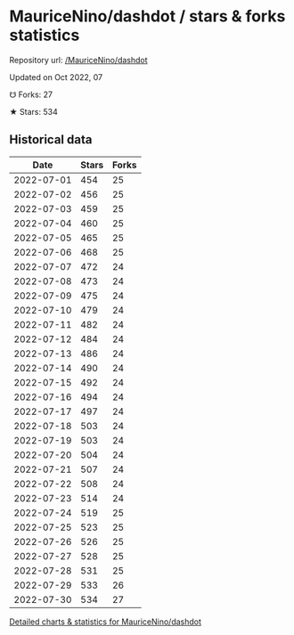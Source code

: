 # MauriceNino/dashdot / stars & forks statistics

Repository url: [/MauriceNino/dashdot](https://github.com/MauriceNino/dashdot)

Updated on Oct 2022, 07

☋ Forks: 27

★ Stars: 534

## Historical data
| Date | Stars | Forks |
|------|-------|-------|
| 2022-07-01 | 454 | 25 | 
| 2022-07-02 | 456 | 25 | 
| 2022-07-03 | 459 | 25 | 
| 2022-07-04 | 460 | 25 | 
| 2022-07-05 | 465 | 25 | 
| 2022-07-06 | 468 | 25 | 
| 2022-07-07 | 472 | 24 | 
| 2022-07-08 | 473 | 24 | 
| 2022-07-09 | 475 | 24 | 
| 2022-07-10 | 479 | 24 | 
| 2022-07-11 | 482 | 24 | 
| 2022-07-12 | 484 | 24 | 
| 2022-07-13 | 486 | 24 | 
| 2022-07-14 | 490 | 24 | 
| 2022-07-15 | 492 | 24 | 
| 2022-07-16 | 494 | 24 | 
| 2022-07-17 | 497 | 24 | 
| 2022-07-18 | 503 | 24 | 
| 2022-07-19 | 503 | 24 | 
| 2022-07-20 | 504 | 24 | 
| 2022-07-21 | 507 | 24 | 
| 2022-07-22 | 508 | 24 | 
| 2022-07-23 | 514 | 24 | 
| 2022-07-24 | 519 | 25 | 
| 2022-07-25 | 523 | 25 | 
| 2022-07-26 | 526 | 25 | 
| 2022-07-27 | 528 | 25 | 
| 2022-07-28 | 531 | 25 | 
| 2022-07-29 | 533 | 26 | 
| 2022-07-30 | 534 | 27 | 


[Detailed charts & statistics for MauriceNino/dashdot](https://reviewgithub.com/rep/MauriceNino/dashdot)
